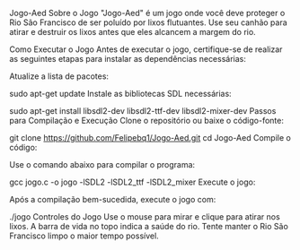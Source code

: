 Jogo-Aed
Sobre o Jogo
"Jogo-Aed" é um jogo onde você deve proteger o Rio São Francisco de ser poluído por lixos flutuantes. Use seu canhão para atirar e destruir os lixos antes que eles alcancem a margem do rio.

Como Executar o Jogo
Antes de executar o jogo, certifique-se de realizar as seguintes etapas para instalar as dependências necessárias:

Atualize a lista de pacotes:

sudo apt-get update
Instale as bibliotecas SDL necessárias:

sudo apt-get install libsdl2-dev libsdl2-ttf-dev libsdl2-mixer-dev
Passos para Compilação e Execução
Clone o repositório ou baixe o código-fonte:

git clone https://github.com/Felipebq1/Jogo-Aed.git
cd Jogo-Aed
Compile o código:

Use o comando abaixo para compilar o programa:

gcc jogo.c -o jogo -lSDL2 -lSDL2_ttf -lSDL2_mixer
Execute o jogo:

Após a compilação bem-sucedida, execute o jogo com:

./jogo
Controles do Jogo
Use o mouse para mirar e clique para atirar nos lixos.
A barra de vida no topo indica a saúde do rio.
Tente manter o Rio São Francisco limpo o maior tempo possível.
